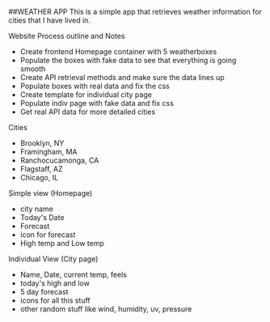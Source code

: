 ##WEATHER APP
This is a simple app that retrieves weather information for cities that I have lived in.

Website Process outline and Notes
- Create frontend Homepage container with 5 weatherboxes
- Populate the boxes with fake data to see that everything is going smooth
- Create API retrieval methods and make sure the data lines up
- Populate boxes with real data and fix the css
- Create template for individual city page
- Populate indiv page with fake data and fix css
- Get real API data for more detailed cities

Cities
- Brooklyn, NY
- Framingham, MA
- Ranchocucamonga, CA
- Flagstaff, AZ
- Chicago, IL

Simple view (Homepage)
- city name
- Today's Date
- Forecast
- icon for forecast
- High temp and Low temp

Individual View (City page)
- Name, Date, current temp, feels
- today's high and low
- 5 day forecast
- icons for all this stuff
- other random stuff like wind, humidity, uv, pressure
 
